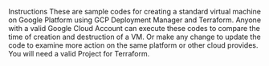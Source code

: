 Instructions
These are sample codes for creating a standard virtual machine on Google Platform using GCP Deployment Manager and Terraform.
Anyone with a valid Google Cloud Account can execute these codes to compare the time of creation and destruction of a VM. 
Or make any change to update the code to examine more action on the same platform or other cloud provides.
You will need a valid Project for Terraform.
